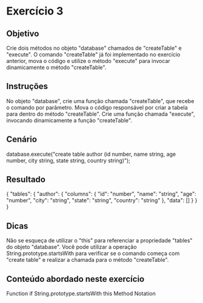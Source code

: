 # Exercício 3

## Objetivo

Crie dois métodos no objeto "database" chamados de "createTable" e "execute". O comando "createTable" já foi implementado no exercício anterior, mova o código e utilize o método "execute" para invocar dinamicamente o método "createTable".

## Instruções

No objeto "database", crie uma função chamada "createTable", que recebe o comando por parâmetro.
Mova o código responsável por criar a tabela para dentro do método "createTable".
Crie uma função chamada "execute", invocando dinamicamente a função "createTable".

## Cenário

database.execute("create table author (id number, name string, age number, city string, state string, country string)");

## Resultado

{
"tables": {
"author": {
"columns": {
"id": "number",
"name": "string",
"age": "number",
"city": "string",
"state": "string",
"country": "string"
},
"data": []
}
}
}

## Dicas

Não se esqueça de utilizar o "this" para referenciar a propriedade "tables" do objeto "database". Você pode utilizar a operação String.prototype.startsWith para verificar se o comando começa com "create table" e realizar a chamada para o método "createTable".

## Conteúdo abordado neste exercício

Function
if
String.prototype.startsWith
this
Method Notation
